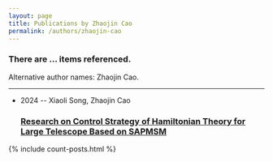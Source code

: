 ```yaml
---
layout: page
title: Publications by Zhaojin Cao
permalink: /authors/zhaojin-cao
---
```


<h3 id="number-posts">There are ... items referenced.</h3>
<p id='info-authors'>Alternative author names: Zhaojin Cao.</p>
<hr />
<ul class="post-list">
<li><span class='post-meta'>2024 -- Xiaoli Song, Zhaojin Cao</span><h3><a class='post-link' href="{{ site.baseurl }}/research-on-control-strategy-of-hamiltonian-theory-for-large-telescope-based-on-sapmsm">Research on Control Strategy of Hamiltonian Theory for Large Telescope Based on SAPMSM</a></h3></li>

</ul>
{% include count-posts.html %}
